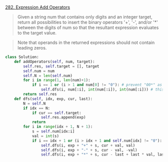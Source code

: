 [282. Expression Add Operators](https://leetcode.com/problems/expression-add-operators)

> Given a string num that contains only digits and an integer target, return all possibilities to insert the binary operators '+', '-', and/or '*' between the digits of num so that the resultant expression evaluates to the target value.

> Note that operands in the returned expressions should not contain leading zeros.


```python
class Solution: 
    def addOperators(self, num, target): 
        self.res, self.target = [], target 
        self.num = num 
        self.N = len(self.num) 
        for i in range(1, len(num)+1): 
            if i == 1 or (i > 1 and num[0] != "0"): # prevent "00*" as a number 
                self.dfs(i, num[:i], int(num[:i]), int(num[:i])) # this step put first number in the string 
        return self.res 
    def dfs(self, idx, exp, cur, last): 
        N = self.N 
        if idx == N: 
            if cur == self.target: 
                self.res.append(exp) 
            return 
        for i in range(idx + 1, N + 1): 
            s = self.num[idx:i] 
            val = int(s) 
            if i == idx + 1 or (i > idx + 1 and self.num[idx] != "0"): # prevent "00*" as a number 
                self.dfs(i, exp + "+" + s, cur + val, val) 
                self.dfs(i, exp + "-" + s, cur - val, -val) 
                self.dfs(i, exp + "*" + s, cur - last + last * val, last * val)
```